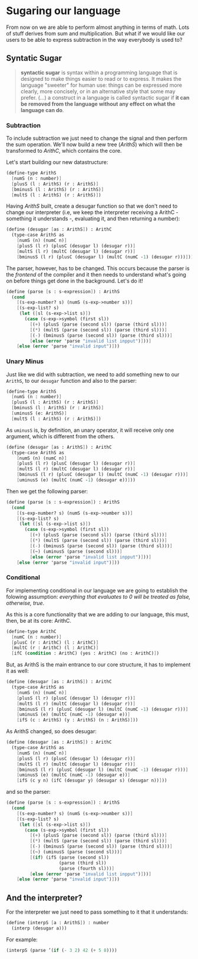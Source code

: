 # Sugaring our language

From now on we are able to perform almost anything in terms of math. Lots of stuff derives from sum and multiplication. But what if we would like our users to be able to express subtraction in the way everybody is used to?

## Syntatic Sugar

> **syntactic sugar** is syntax within a programming language that is designed to make things easier to read or to express. It makes the language "sweeter" for human use: things can be expressed more clearly, more concisely, or in an alternative style that some may prefer. (...) a construct in a language is called syntactic sugar if **it can be removed from the language without any effect on what the language can do**.

### Subtraction

To include subtraction we just need to change the signal and then perform the sum operation. We'll now build a new tree (*ArithS*) which will then be transformed to *ArithC*, which contains the core.

Let's start building our new datastructure:

```scheme
(define-type ArithS
  [numS (n : number)]
  [plusS (l : ArithS) (r : ArithS)]
  [bminusS (l : ArithS) (r : ArithS)]
  [multS (l : ArithS) (r : ArithS)])
```

Having *ArithS* built, create a desugar function so that we don't need to change our interpreter (i.e, we keep the interpreter receiving a ArithC - something it understands -, evaluating it, and then returning a number):

```scheme
(define (desugar [as : ArithS]) : ArithC
  (type-case ArithS as
    [numS (n) (numC n)]
    [plusS (l r) (plusC (desugar l) (desugar r))]
    [multS (l r) (multC (desugar l) (desugar r))]
    [bminusS (l r) (plusC (desugar l) (multC (numC -1) (desugar r)))]))
```

The parser, however, has to be changed. This occurs because the parser is the *frontend* of the compiler and it then needs to understand what's going on before things get done in the background. Let's do it!

```scheme
(define (parse [s : s-expression]) : ArithS
  (cond
    [(s-exp-number? s) (numS (s-exp->number s))]
    [(s-exp-list? s)
     (let ([sl (s-exp->list s)])
       (case (s-exp->symbol (first sl))
         [(+) (plusS (parse (second sl)) (parse (third sl)))]
         [(*) (multS (parse (second sl)) (parse (third sl)))]
         [(-) (bminusS (parse (second sl)) (parse (third sl)))]
         [else (error 'parse "invalid list inpput")]))]
    [else (error 'parse "invalid input")]))
```

### Unary Minus

Just like we did with subtraction, we need to add something new to our `ArithS`, to our `desugar` function and also to the parser:

```scheme
(define-type ArithS
  [numS (n : number)]
  [plusS (l : ArithS) (r : ArithS)]
  [bminusS (l : ArithS) (r : ArithS)]
  [uminusS (e: ArithS)]
  [multS (l : ArithS) (r : ArithS)])
```

As `uminusS` is, by definition, an unary operator, it will receive only one argument, which is different from the others.

```scheme
(define (desugar [as : ArithS]) : ArithC
  (type-case ArithS as
    [numS (n) (numC n)]
    [plusS (l r) (plusC (desugar l) (desugar r))]
    [multS (l r) (multC (desugar l) (desugar r))]
    [bminusS (l r) (plusC (desugar l) (multC (numC -1) (desugar r)))]
    [uminusS (e) (multC (numC -1) (desugar e))]))
```

Then we get the following parser:

```scheme
(define (parse [s : s-expression]) : ArithS
  (cond
    [(s-exp-number? s) (numS (s-exp->number s))]
    [(s-exp-list? s)
     (let ([sl (s-exp->list s)])
       (case (s-exp->symbol (first sl))
         [(+) (plusS (parse (second sl)) (parse (third sl)))]
         [(*) (multS (parse (second sl)) (parse (third sl)))]
         [(-) (bminusS (parse (second sl)) (parse (third sl)))]
         [(~) (uminusS (parse (second sl)))]
         [else (error 'parse "invalid list inpput")]))]
    [else (error 'parse "invalid input")]))
```


### Conditional

For implementing conditional in our language we are going to establish the folowing assumption: *everything that evaluates to 0 will be treated as false, otherwise, true*.

As this is a core functionality that we are adding to our language, this must, then, be at its core: ArithC.

```scheme
(define-type ArithC
  [numC (n : number)]
  [plusC (r : ArithC) (l : ArithC)]
  [multC (r : ArithC) (l : ArithC)]
  [ifC (condition : ArithC) (yes : ArithC) (no : ArithC)])
```

But, as ArithS is the main entrance to our core structure, it has to implement it as well:

```scheme
(define (desugar [as : ArithS]) : ArithC
  (type-case ArithS as
    [numS (n) (numC n)]
    [plusS (l r) (plusC (desugar l) (desugar r))]
    [multS (l r) (multC (desugar l) (desugar r))]
    [bminusS (l r) (plusC (desugar l) (multC (numC -1) (desugar r)))]
    [uminusS (e) (multC (numC -1) (desugar e))]
    [ifS (c : ArithS) (y : ArithS) (n : ArithS)]))
```

As ArithS changed, so does desugar:

```scheme
(define (desugar [as : ArithS]) : ArithC
  (type-case ArithS as
    [numS (n) (numC n)]
    [plusS (l r) (plusC (desugar l) (desugar r))]
    [multS (l r) (multC (desugar l) (desugar r))]
    [bminusS (l r) (plusC (desugar l) (multC (numC -1) (desugar r)))]
    [uminusS (e) (multC (numC -1) (desugar e))]
    [ifS (c y n) (ifC (desugar y) (desugar s) (desugar n))]))
```

and so the parser:


```scheme
(define (parse [s : s-expression]) : ArithS
  (cond
    [(s-exp-number? s) (numS (s-exp->number s))]
    [(s-exp-list? s)
     (let ([sl (s-exp->list s)])
       (case (s-exp->symbol (first sl))
         [(+) (plusS (parse (second sl)) (parse (third sl)))]
         [(*) (multS (parse (second sl)) (parse (third sl)))]
         [(-) (bminusS (parse (second sl)) (parse (third sl)))]
         [(~) (uminusS (parse (second sl)))]
         [(if) (ifS (parse (second sl))
                    (parse (third sl))
                    (parse (fourth sl)))]
         [else (error 'parse "invalid list inpput")]))]
    [else (error 'parse "invalid input")]))
```

## And the interpreter?

For the interpreter we just need to pass something to it that it understands:

```scheme
(define (interpS [a : ArithS]) : number
  (interp (desugar a)))
```

For example:

```scheme
(interpS (parse ’(if (- 3 2) 42 (+ 5 8))))
```

